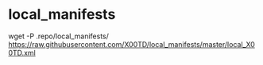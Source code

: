 # local_manifests

wget -P .repo/local_manifests/ https://raw.githubusercontent.com/X00TD/local_manifests/master/local_X00TD.xml
